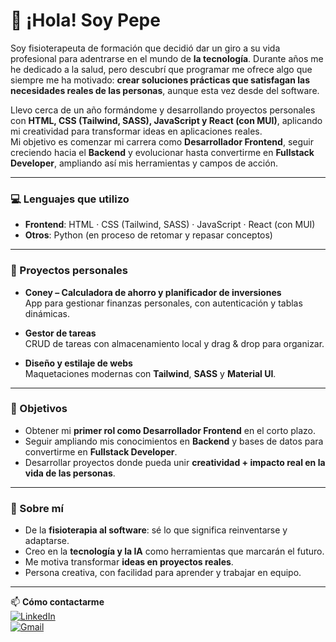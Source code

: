 # 👋 ¡Hola! Soy Pepe

Soy fisioterapeuta de formación que decidió dar un giro a su vida profesional para adentrarse en el mundo de **la tecnología**. Durante años me he dedicado a la salud, pero descubrí que programar me ofrece algo que siempre me ha motivado: **crear soluciones prácticas que satisfagan las necesidades reales de las personas**, aunque esta vez desde del software.  

Llevo cerca de un año formándome y desarrollando proyectos personales con **HTML, CSS (Tailwind, SASS), JavaScript y React (con MUI)**, aplicando mi creatividad para transformar ideas en aplicaciones reales.  
Mi objetivo es comenzar mi carrera como **Desarrollador Frontend**, seguir creciendo hacia el **Backend** y evolucionar hasta convertirme en **Fullstack Developer**, ampliando así mis herramientas y campos de acción.


---

### 💻 Lenguajes que utilizo
- **Frontend**: HTML · CSS (Tailwind, SASS) · JavaScript · React (con MUI)  
- **Otros**: Python (en proceso de retomar y repasar conceptos)  

---

### 🚀 Proyectos personales
- **Coney – Calculadora de ahorro y planificador de inversiones**  
  App para gestionar finanzas personales, con autenticación y tablas dinámicas.  

- **Gestor de tareas**  
  CRUD de tareas con almacenamiento local y drag & drop para organizar.  

- **Diseño y estilaje de webs**  
  Maquetaciones modernas con **Tailwind**, **SASS** y **Material UI**.

---

### 🎯 Objetivos
- Obtener mi **primer rol como Desarrollador Frontend** en el corto plazo.  
- Seguir ampliando mis conocimientos en **Backend** y bases de datos para convertirme en **Fullstack Developer**.  
- Desarrollar proyectos donde pueda unir **creatividad + impacto real en la vida de las personas**.  

---

### 🌟 Sobre mí
- De la **fisioterapia al software**: sé lo que significa reinventarse y adaptarse.  
- Creo en la **tecnología y la IA** como herramientas que marcarán el futuro.  
- Me motiva transformar **ideas en proyectos reales**.  
- Persona creativa, con facilidad para aprender y trabajar en equipo.  

---

📫 **Cómo contactarme**  
[![LinkedIn](https://img.shields.io/badge/LinkedIn-blue?logo=linkedin&logoColor=white)](ENLACE_LINKEDIN)  
[![Gmail](https://img.shields.io/badge/Email-red?logo=gmail&logoColor=white)](mailto:josegarciagomez05@gmail.com)


